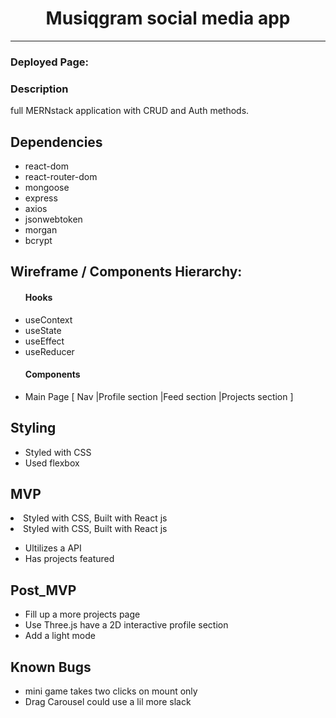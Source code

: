 # <div align="center">Musiqgram social media app </div>



***
 
 <h3>Deployed Page: </h3>
 <h3>Description</h3>
full MERNstack application with CRUD and Auth methods.
 <h2> Dependencies</h2>
  <ul>
      <li>react-dom</li>
      <li>react-router-dom</li>
      <li>mongoose</li>
      <li>express</li>
      <li>axios</li>
      <li>jsonwebtoken</li>
      <li>morgan</li>
      <li>bcrypt</li>
      
   
  
</ul>
 <h2>Wireframe / Components Hierarchy:</h2>

<ul>
 <h4>Hooks</h4>
      <li>useContext</li>
      <li>useState</li>
      <li>useEffect</li>
      <li>useReducer</li>
 <h4>Components</h4>
   <li>Main Page [ Nav |Profile section |Feed section |Projects section ]</li>
   
   
</ul>


<h2>Styling</h2>
<ul>
      <li>Styled with CSS</li>
      <li>Used flexbox</li>
   
</ul>
<h2>MVP</h2>
      <li>Styled with CSS, Built with React js</li>
      <li>Styled with CSS, Built with React js</li>
<ul>
      <li>Ultilizes a API</li>
      <li>Has  projects featured</li>
</ul>
 <h2>Post_MVP</h2>
<ul>
      <li>Fill up a more projects page</li>
      <li>Use Three.js have a 2D interactive profile section</li>
      <li>Add a light mode </li>
</ul>
 <h2>Known Bugs</h2>
<ul>
      <li>mini game takes two clicks on mount only</li>
      <li> Drag Carousel could use a lil more slack</li>
      
</ul>